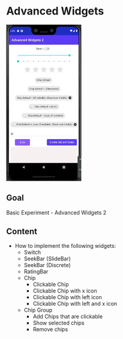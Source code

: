 # Advanced Widgets
<img src="../../assets/advanced_widgets_2.gif" width="200" />

## Goal

Basic Experiment - Advanced Widgets 2

## Content
- How to implement the following widgets:
  - Switch
  - SeekBar (SlideBar)
  - SeekBar (Discrete)
  - RatingBar
  - Chip
    - Clickable Chip
    - Clickable Chip with x icon
    - Clickable Chip with left icon 
    - Clickable Chip with left and x icon
  - Chip Group
    - Add Chips that are clickable
    - Show selected chips
    - Remove chips